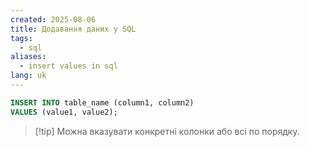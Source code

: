 ```yaml
---
created: 2025-08-06
title: Додавання даних у SQL
tags:
  - sql
aliases:
  - insert values in sql
lang: uk
---
```

```sql
INSERT INTO table_name (column1, column2) 
VALUES (value1, value2);
```

> [!tip] Можна вказувати конкретні колонки або всі по порядку.